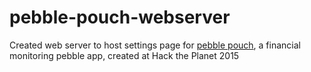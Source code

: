 # pebble-pouch-webserver
Created web server to host settings page for [pebble pouch](https://www.github.com/mkausas/pebble-pouch), a financial monitoring pebble app, created at Hack the Planet 2015
